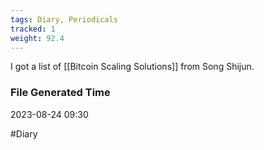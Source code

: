 ```yaml
---
tags: Diary, Periodicals
tracked: 1
weight: 92.4
---
```



I got a list of [[Bitcoin Scaling Solutions]] from Song Shijun.
### File Generated Time
2023-08-24 09:30

#Diary 